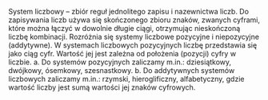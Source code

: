 System liczbowy – zbiór reguł jednolitego zapisu i nazewnictwa liczb.
Do zapisywania liczb używa się skończonego zbioru znaków, zwanych cyframi, które można łączyć w dowolnie długie
ciągi, otrzymując nieskończoną liczbę kombinacji.
Rozróżnia się systemy liczbowe pozycyjne i niepozycyjne (addytywne).
W systemach liczbowych pozycyjnych liczbę przedstawia się jako ciąg cyfr. Wartość jej jest zależna od
położenia (pozycji) cyfry w liczbie.
a. Do systemów pozycyjnych zaliczamy m.in.:
dziesiątkowy, dwójkowy, ósemkowy, szesnastkowy.
b. Do addytywnych systemów liczbowych zaliczamy m.in.:
rzymski, hieroglificzny, alfabetyczny, gdzie wartość liczby jest sumą wartości jej znaków cyfrowych.
